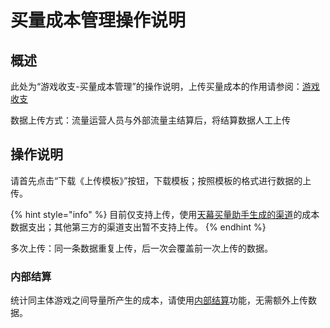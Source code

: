 # 买量成本管理操作说明

## 概述

此处为“游戏收支-买量成本管理”的操作说明，上传买量成本的作用请参阅：[游戏收支](./)

数据上传方式：流量运营人员与外部流量主结算后，将结算数据人工上传

## 操作说明

请首先点击“下载《上传模板》”按钮，下载模板；按照模板的格式进行数据的上传。

{% hint style="info" %}
目前仅支持上传，使用[天幕买量助手生成的渠道](../../channel/main-features/channel-management.md)的成本数据支出；其他第三方的渠道支出暂不支持上传。
{% endhint %}

多次上传：同一条数据重复上传，后一次会覆盖前一次上传的数据。

### 内部结算

统计同主体游戏之间导量所产生的成本，请使用[内部结算](../internal-settlement.md)功能，无需额外上传数据。

